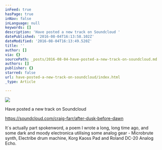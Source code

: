 ```yaml
---
inFeed: true
hasPage: true
inNav: false
inLanguage: null
keywords: []
description: 'Have posted a new track on Soundcloud '
datePublished: '2016-08-04T16:13:58.102Z'
dateModified: '2016-08-04T16:13:49.520Z'
title: ''
author: []
via: {}
sourcePath: _posts/2016-08-04-have-posted-a-new-track-on-soundcloud.md
authors: []
publisher: {}
starred: false
url: have-posted-a-new-track-on-soundcloud/index.html
_type: Article

---
```

![](https://the-grid-user-content.s3-us-west-2.amazonaws.com/a1eae5b2-a230-4d24-b8a9-2265a18e4b65.jpg)

Have posted a new track on Soundcloud 

https://soundcloud.com/craig-farr/after-dusk-before-dawn

It´s actually part spokenword, a poem I wrote a long, long time ago, and some dark and moody electronica utilising some analog gear - Microbrute synth, Electribe drum machine, Korg Kaoss Pad and Roland DC-20 Analog Echo.